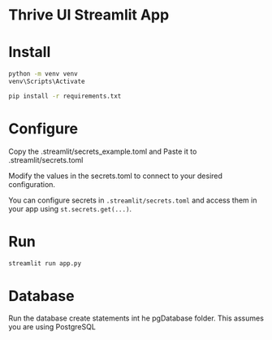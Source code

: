 # Thrive UI Streamlit App

# Install

```bash
python -m venv venv
venv\Scripts\Activate

pip install -r requirements.txt
```

# Configure
Copy the .streamlit/secrets_example.toml and Paste it to .streamlit/secrets.toml

Modify the values in the secrets.toml to connect to your desired configuration.

You can configure secrets in `.streamlit/secrets.toml` and access them in your app using `st.secrets.get(...)`.

# Run

```bash
streamlit run app.py
```

# Database
Run the database create statements int he pgDatabase folder.  This assumes you are using PostgreSQL